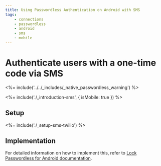 ```yaml
---
title: Using Passwordless Authentication on Android with SMS
tags:
    - connections
    - passwordless
    - android
    - sms
    - mobile
---
```

# Authenticate users with a one-time code via SMS

<!-- markdownlint-disable -->

<%= include('../../_includes/_native_passwordless_warning') %>

<%= include('./_introduction-sms', { isMobile: true }) %>

## Setup

<%= include('./_setup-sms-twilio') %>

## Implementation

For detailed information on how to implement this, refer to [Lock Passwordless for Android documentation](/libraries/lock-android/passwordless).
